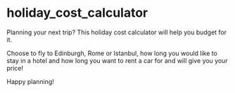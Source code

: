 # holiday_cost_calculator
Planning your next trip? This holiday cost calculator will
help you budget for it. 

Choose to fly to Edinburgh, Rome or Istanbul, how long you 
would like to stay in a hotel and how long you want to rent 
a car for and will give you your price!

Happy planning!
